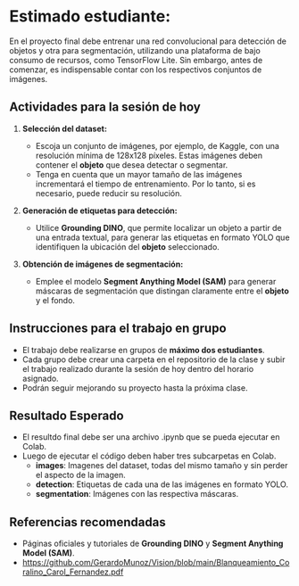 # Estimado estudiante:

En el proyecto final debe entrenar una red convolucional para detección de objetos y otra para segmentación, utilizando una plataforma de bajo consumo de recursos, como TensorFlow Lite. Sin embargo, antes de comenzar, es indispensable contar con los respectivos conjuntos de imágenes.

## Actividades para la sesión de hoy

1. **Selección del dataset:**
   - Escoja un conjunto de imágenes, por ejemplo, de Kaggle, con una resolución mínima de 128x128 píxeles. Estas imágenes deben contener el **objeto** que desea detectar o segmentar.
   - Tenga en cuenta que un mayor tamaño de las imágenes incrementará el tiempo de entrenamiento. Por lo tanto, si es necesario, puede reducir su resolución.

2. **Generación de etiquetas para detección:**
   - Utilice **Grounding DINO**, que permite localizar un objeto a partir de una entrada textual, para generar las etiquetas en formato YOLO que identifiquen la ubicación del **objeto** seleccionado.

3. **Obtención de imágenes de segmentación:**
   - Emplee el modelo **Segment Anything Model (SAM)** para generar máscaras de segmentación que distingan claramente entre el **objeto** y el fondo.

## Instrucciones para el trabajo en grupo

- El trabajo debe realizarse en grupos de **máximo dos estudiantes**.
- Cada grupo debe crear una carpeta en el repositorio de la clase y subir el trabajo realizado durante la sesión de hoy dentro del horario asignado.
- Podrán seguir mejorando su proyecto hasta la próxima clase.

## Resultado Esperado

- El resultdo final debe ser una archivo .ipynb que se pueda ejecutar en Colab.
- Luego de ejecutar el código deben haber tres subcarpetas en Colab.
  - **images**: Imagenes del dataset, todas del mismo tamaño y sin perder el aspecto de la imagen.
  - **detection**: Etiquetas de cada una de las imágenes en formato YOLO.
  - **segmentation**: Imágenes con las respectiva máscaras.

## Referencias recomendadas

- Páginas oficiales y tutoriales de **Grounding DINO** y **Segment Anything Model (SAM)**.
- https://github.com/GerardoMunoz/Vision/blob/main/Blanqueamiento_Coralino_Carol_Fernandez.pdf
